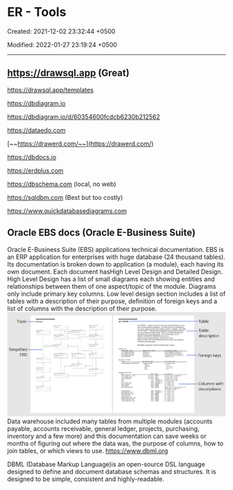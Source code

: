 # ER - Tools

Created: 2021-12-02 23:32:44 +0500

Modified: 2022-01-27 23:19:24 +0500

---

## <https://drawsql.app> (Great)

<https://drawsql.app/templates>

<https://dbdiagram.io>

<https://dbdiagram.io/d/60354600fcdcb6230b212562>

<https://dataedo.com>

[~~https://drawerd.com/~~](https://drawerd.com/)

<https://dbdocs.io>

<https://erdplus.com>

<https://dbschema.com> (local, no web)

<https://sqldbm.com> (Best but too costly)

<https://www.quickdatabasediagrams.com>

## Oracle EBS docs (Oracle E-Business Suite)

Oracle E-Business Suite (EBS) applications technical documentation. EBS is an ERP application for enterprises with huge database (24 thousand tables). Its documentation is broken down to application (a module), each having its own document. Each document hasHigh Level Design and Detailed Design.
High Level Design has a list of small diagrams each showing entities and relationships between them of one aspect/topic of the module. Diagrams only include primary key columns.
Low level design section includes a list of tables with a description of their purpose, definition of foreign keys and a list of columns with the description of their purpose.
![image](media/ER-Tools-image1.png)
Data warehouse included many tables from multiple modules (accounts payable, accounts receivable, general ledger, projects, purchasing, inventory and a few more) and this documentation can save weeks or months of figuring out where the data was, the purpose of columns, how to join tables, or which views to use.
<https://www.dbml.org>

DBML (Database Markup Language)is an open-source DSL language designed to define and document database schemas and structures. It is designed to be simple, consistent and highly-readable.

